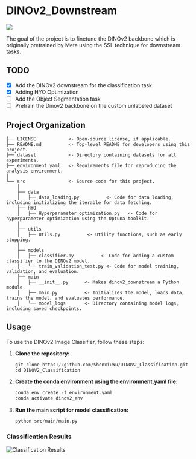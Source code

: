 # DINOv2_Downstream

<a target="_blank" href="https://cookiecutter-data-science.drivendata.org/">
    <img src="https://img.shields.io/badge/CCDS-Project%20template-328F97?logo=cookiecutter" />
</a>

The goal of the project is to finetune the DINOv2 backbone which is originally pretrained by Meta using the SSL technique for downstream tasks.

## TODO
- [x] Add the DINOv2 downstream for the classification task
- [x] Adding HYO Optimization
- [ ] Add the Object Segmentation task
- [ ] Pretrain the Dinov2 backbone on the custom unlabeled dataset
## Project Organization

```
├── LICENSE            <- Open-source license, if applicable.
├── README.md          <- Top-level README for developers using this project.
├── dataset            <- Directory containing datasets for all experiments.
├── environment.yaml   <- Requirements file for reproducing the analysis environment.
│
└── src                <- Source code for this project.
    │
    ├── data        
    │   ├── data_loading.py          <- Code for data loading, including initializing the iterable for data fetching.
    ├── HYO        
    │   ├── Hyperparameter_optimization.py   <- Code for hyperparameter optimization using the Optuna toolkit.
    │
    ├── utils                
    │   ├── Utils.py          <- Utility functions, such as early stopping.
    │
    ├── models                
    │   ├── classifier.py          <- Code for adding a custom classifier to the DINOv2 model.
    │   └── train_validation_test.py <- Code for model training, validation, and evaluation.
    ├── main     
    │   ├── __init__.py      <- Makes dinov2_downstream a Python module.    
    │   ├── main.py          <- Initializes the model, loads data, trains the model, and evaluates performance.
    │   └── model_logs       <- Directory containing model logs, including saved checkpoints.

```
## Usage

To use the DINOv2 Image Classifier, follow these steps:

1. **Clone the repository:**

    ```python
    git clone https://github.com/ShenxiuWu/DINOV2_Classification.git
    cd DINOV2_Classification
    ```

2. **Create the conda environment using the environment.yaml file:**

    ```python
    conda env create -f environment.yaml
    conda activate dinov2_env
    ```

3. **Run the main script for model classification:**

    ```python
    python src/main/main.py
    ```
### Classification Results

![Classification Results](src/Result_Image/classification_results_Fashion_mnist_dataset.png)


